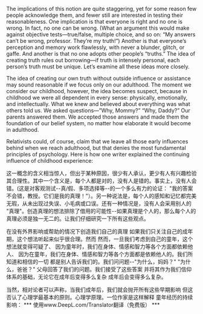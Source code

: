 The implications of this notion are quite staggering, yet for some reason few people acknowledge them, and fewer still are interested in testing their reasonableness. One implication is that everyone is right and no one is wrong. In fact, no one can be wrong. (What an argument this would make against objective tests—true/false, multiple choice, and so on: “My answers can’t be wrong, professor. They’re my truth!”) Another is that everyone’s perception and memory work flawlessly, with never a blunder, glitch, or gaffe. And another is that no one adopts other people’s “truths.” The idea of creating truth rules out borrowing—if truth is intensely personal, each person’s truth must be unique. Let’s examine all these ideas more closely.

The idea of creating our own truth without outside influence or assistance may sound reasonable if we focus only on our adulthood. The moment we consider our childhood, however, the idea becomes suspect,
because in childhood we were all dependent in every sense: physically, emotionally, and intellectually. What we knew and believed about everything was what others told us. We asked questions—”Why, Mommy?” “Why, Daddy?” Our parents answered them. We accepted those answers and made them the foundation of our belief system, no matter how elaborate it would become in adulthood. 

Relativists could, of course, claim that we leave all those early influences behind when we reach adulthood, but that denies the most fundamental principles of psychology. Here is how one writer explained the continuing influence of childhood experience:

这一概念的含义相当惊人，但出于某种原因，很少有人承认，更少有人有兴趣检验其合理性。其中一个含义是，每个人都是对的，没有人是错的。事实上，没有人会错。(这是对客观测试--真/假、多项选择等--的一个多么有力的论证： "我的答案不会错，教授。它们是我的真理！"）。另一种说法是，每个人的感知和记忆都完美无瑕，从未出现过失误、小毛病或口误。还有一种情况是，没有人会采用别人的 "真理"。创造真理的想法排除了借用的可能性--如果真理是个人的，那么每个人的真理必须是独一无二的。让我们仔细研究一下所有这些观点。

在没有外界影响或帮助的情况下创造我们自己的真理 如果我们只关注自己的成年期，这个想法听起来似乎很合理。然而 然而，一旦我们考虑到自己的童年，这个想法就变得可疑了、
因为童年时，我们在身体、情感和智力等各个方面都依赖他人、 因为在童年，我们在身体、情感和智力等各个方面都是依赖他人的。我们所知道和相信的一切 都是别人告诉我们的。我们问问题--"为什么，妈妈？" "为什么，爸爸？" 父母回答了我们的问题。我们接受了这些答案 并将其作为我们信仰体系的基础，无论它在成年后变得多么复杂 成年后会变得多么复杂。

当然，相对论者可以声称，当我们成年后，我们就会抛开所有这些早期影响 但这否认了心理学最基本的原则。心理学原理。一位作家是这样解释 童年经历的持续影响：
*** 使用www.DeepL.com/Translator翻译（免费版） ***